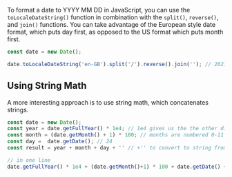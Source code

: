 To format a date to YYYY MM DD in JavaScript, you can use the `toLocaleDateString()` function in combination with the `split()`, `reverse()`, and `join()` functions.
You can take advantage of the European style date format, which puts day first, as opposed to the US format which puts month first.

```javascript
const date = new Date();

date.toLocaleDateString('en-GB').split('/').reverse().join(''); // 20211124
```

## Using String Math

A more interesting approach is to use string math, which concatenates strings.

```javascript
const date = new Date();
const year = date.getFullYear() * 1e4; // 1e4 gives us the the other digits to be filled later, so 20210000.
const month = (date.getMonth() + 1) * 100; // months are numbered 0-11 in JavaScript, * 100 to move two digits to the left. 20210011 => 20211100
const day =  date.getDate(); // 24
const result = year + month + day + '' // +'' to convert to string from number, 20211100 => "20211124"

// in one line
date.getFullYear() * 1e4 + (date.getMonth()+1) * 100 + date.getDate() + ''; // "20211124"

```
